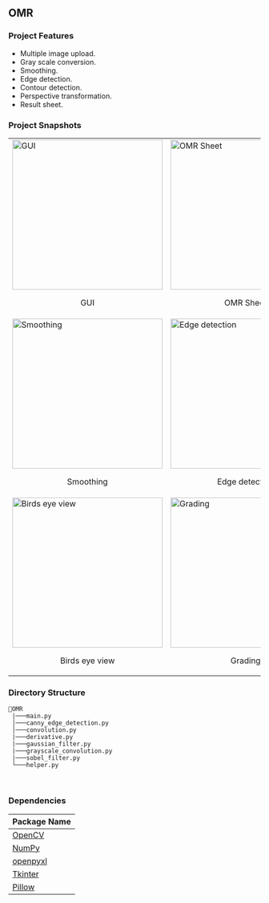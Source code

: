 
## OMR

### Project Features
- Multiple image upload.
- Gray scale conversion.
- Smoothing.
- Edge detection.
- Contour detection.
- Perspective transformation.
- Result sheet.

### Project Snapshots

<table>
  <tr>
    <td>
      <img src="https://github.com/ZakariaHossain56/E-commerce-app/raw/master/snapshots/gui.png" alt="GUI" width="300">
      <p style="text-align: center;">GUI</p>
    </td>
    <td>
      <img src="https://github.com/ZakariaHossain56/E-commerce-app/raw/master/snapshots/input.png" alt="OMR Sheet" width="300">
      <p style="text-align: center;">OMR Sheet</p>
    </td>
    <td>
      <img src="https://github.com/ZakariaHossain56/E-commerce-app/raw/master/snapshots/gray.png" alt="Grayscale" width="300">
      <p style="text-align: center;">Grayscale</p>
    </td>
  </tr>


  <tr>
    <td>
      <img src="https://github.com/ZakariaHossain56/E-commerce-app/raw/master/snapshots/blur.png" alt="Smoothing" width="300">
      <p style="text-align: center;">Smoothing</p>
    </td>
    <td>
      <img src="https://github.com/ZakariaHossain56/E-commerce-app/raw/master/snapshots/canny.png" alt="Edge detection" width="300">
      <p style="text-align: center;">Edge detection</p>
    </td>
    <td>
      <img src="https://github.com/ZakariaHossain56/E-commerce-app/raw/master/snapshots/contour.png" alt="Contour detection" width="300">
      <p style="text-align: center;">Contour detection</p>
    </td>
  </tr>


<tr>
    <td>
      <img src="https://github.com/ZakariaHossain56/E-commerce-app/raw/master/snapshots/show_ans.png" alt="Birds eye view" width="300">
      <p style="text-align: center;">Birds eye view</p>
    </td>
    <td>
      <img src="https://github.com/ZakariaHossain56/E-commerce-app/raw/master/snapshots/show_grade.png" alt="Grading" width="300">
      <p style="text-align: center;">Grading</p>
    </td>
    <td>
      <img src="https://github.com/ZakariaHossain56/E-commerce-app/raw/master/snapshots/result.png" alt="Result sheet" width="300">
      <p style="text-align: center;">Result sheet</p>
    </td>
  </tr>

</table>






### Directory Structure

```
📂OMR
 |───main.py 
 │───canny_edge_detection.py  
 │───convolution.py
 |───derivative.py
 |───gaussian_filter.py  
 |───grayscale_convolution.py 
 |───sobel_filter.py 
 └───helper.py

```

<br/>

### Dependencies
Package Name        |
:-------------------------|
|[OpenCV](https://pypi.org/project/opencv-python/) 
|[NumPy](https://pub.dev/packages/provider) 
|[openpyxl](https://pub.dev/packages/audioplayers)
|[Tkinter](https://pub.dev/packages/path_provider)
|[Pillow](https://pub.dev/packages/permission_handler)

<br/>